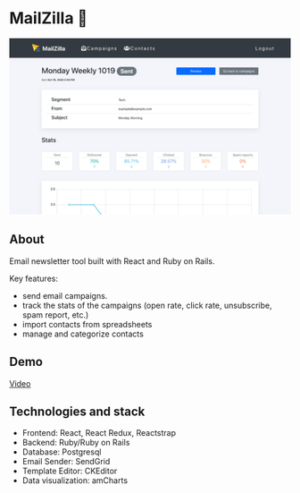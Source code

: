 # MailZilla 📩
![screenshot](./screenshot.png)

## About
Email newsletter tool built with React and Ruby on Rails.

Key features:

* send email campaigns.
* track the stats of the campaigns (open rate, click rate, unsubscribe, spam report, etc.)
* import contacts from spreadsheets
* manage and categorize contacts

## Demo

[Video](https://www.youtube.com/watch?v=lAlcbW7LLvw&feature=youtu.be)

## Technologies and stack

* Frontend: React, React Redux, Reactstrap
* Backend: Ruby/Ruby on Rails
* Database: Postgresql
* Email Sender: SendGrid
* Template Editor: CKEditor
* Data visualization: amCharts

